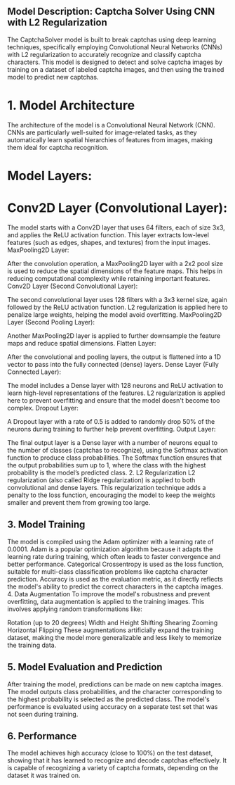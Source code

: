## Model Description: Captcha Solver Using CNN with L2 Regularization
The CaptchaSolver model is built to break captchas using deep learning techniques, specifically employing Convolutional Neural Networks (CNNs) with L2 regularization to accurately recognize and classify captcha characters. This model is designed to detect and solve captcha images by training on a dataset of labeled captcha images, and then using the trained model to predict new captchas.

# 1. Model Architecture
The architecture of the model is a Convolutional Neural Network (CNN). CNNs are particularly well-suited for image-related tasks, as they automatically learn spatial hierarchies of features from images, making them ideal for captcha recognition.

# Model Layers:
# Conv2D Layer (Convolutional Layer):
The model starts with a Conv2D layer that uses 64 filters, each of size 3x3, and applies the ReLU activation function.
This layer extracts low-level features (such as edges, shapes, and textures) from the input images.
MaxPooling2D Layer:

After the convolution operation, a MaxPooling2D layer with a 2x2 pool size is used to reduce the spatial dimensions of the feature maps. This helps in reducing computational complexity while retaining important features.
Conv2D Layer (Second Convolutional Layer):

The second convolutional layer uses 128 filters with a 3x3 kernel size, again followed by the ReLU activation function.
L2 regularization is applied here to penalize large weights, helping the model avoid overfitting.
MaxPooling2D Layer (Second Pooling Layer):

Another MaxPooling2D layer is applied to further downsample the feature maps and reduce spatial dimensions.
Flatten Layer:

After the convolutional and pooling layers, the output is flattened into a 1D vector to pass into the fully connected (dense) layers.
Dense Layer (Fully Connected Layer):

The model includes a Dense layer with 128 neurons and ReLU activation to learn high-level representations of the features. L2 regularization is applied here to prevent overfitting and ensure that the model doesn't become too complex.
Dropout Layer:

A Dropout layer with a rate of 0.5 is added to randomly drop 50% of the neurons during training to further help prevent overfitting.
Output Layer:

The final output layer is a Dense layer with a number of neurons equal to the number of classes (captchas to recognize), using the Softmax activation function to produce class probabilities.
The Softmax function ensures that the output probabilities sum up to 1, where the class with the highest probability is the model’s predicted class.
2. L2 Regularization
L2 regularization (also called Ridge regularization) is applied to both convolutional and dense layers. This regularization technique adds a penalty to the loss function, encouraging the model to keep the weights smaller and prevent them from growing too large.

## 3. Model Training
The model is compiled using the Adam optimizer with a learning rate of 0.0001. Adam is a popular optimization algorithm because it adapts the learning rate during training, which often leads to faster convergence and better performance.
Categorical Crossentropy is used as the loss function, suitable for multi-class classification problems like captcha character prediction.
Accuracy is used as the evaluation metric, as it directly reflects the model's ability to predict the correct characters in the captcha images.
4. Data Augmentation
To improve the model's robustness and prevent overfitting, data augmentation is applied to the training images. This involves applying random transformations like:

Rotation (up to 20 degrees)
Width and Height Shifting
Shearing
Zooming
Horizontal Flipping
These augmentations artificially expand the training dataset, making the model more generalizable and less likely to memorize the training data.

## 5. Model Evaluation and Prediction
After training the model, predictions can be made on new captcha images. The model outputs class probabilities, and the character corresponding to the highest probability is selected as the predicted class.
The model's performance is evaluated using accuracy on a separate test set that was not seen during training.

## 6. Performance
The model achieves high accuracy (close to 100%) on the test dataset, showing that it has learned to recognize and decode captchas effectively.
It is capable of recognizing a variety of captcha formats, depending on the dataset it was trained on.
